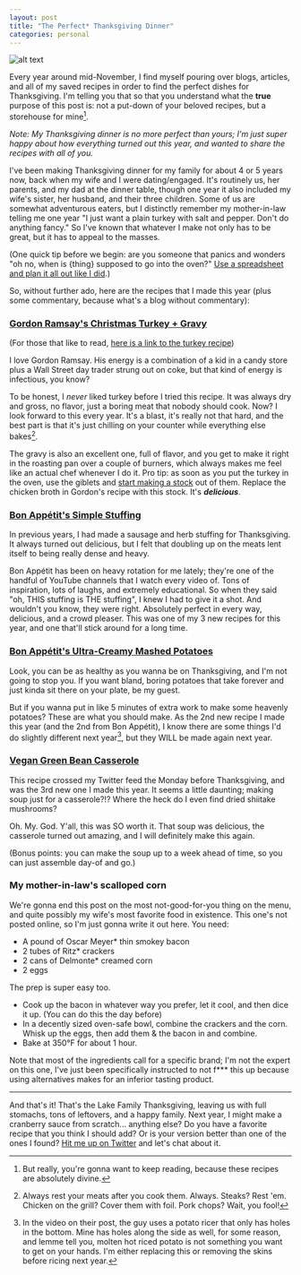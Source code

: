 ```yaml
---
layout: post
title: "The Perfect* Thanksgiving Dinner"
categories: personal
---
```


![alt text][headerImg]

Every year around mid-November, I find myself pouring over blogs, articles, and all of my saved recipes in order to find the perfect dishes for Thanksgiving. I'm telling you that so that you understand what the **true** purpose of this post is: not a put-down of your beloved recipes, but a storehouse for mine[^1].

<!-- more -->

*Note: My Thanksgiving dinner is no more perfect than yours; I'm just super happy about how everything turned out this year, and wanted to share the recipes with all of you.*

I've been making Thanksgiving dinner for my family for about 4 or 5 years now, back when my wife and I were dating/engaged. It's routinely us, her parents, and my dad at the dinner table, though one year it also included my wife's sister, her husband, and their three children. Some of us are somewhat adventurous eaters, but I distinctly remember my mother-in-law telling me one year "I just want a plain turkey with salt and pepper. Don't do anything fancy." So I've known that whatever I make not only has to be great, but it has to appeal to the masses.

(One quick tip before we begin: are you someone that panics and wonders "oh no, when is {thing} supposed to go into the oven?" [Use a spreadsheet and plan it all out like I did](https://docs.google.com/spreadsheets/d/1tOnjFqRslKc0zlwz6tiAm7sNs9W1X1px-kT4Gqrs5b8/edit?usp=sharing).)

So, without further ado, here are the recipes that I made this year (plus some commentary, because what's a blog without commentary):

### [Gordon Ramsay's Christmas Turkey + Gravy](https://www.youtube.com/watch?v=XO5DF8soxwM)

(For those that like to read, [here is a link to the turkey recipe](https://www.gordonramsay.com/gr/recipes/roast-turkey-with-lemon-parsley-and-garlic/))

I love Gordon Ramsay. His energy is a combination of a kid in a candy store plus a Wall Street day trader strung out on coke, but that kind of energy is infectious, you know?

To be honest, I *never* liked turkey before I tried this recipe. It was always dry and gross, no flavor, just a boring meat that nobody should cook. Now? I look forward to this every year. It's a blast, it's really not that hard, and the best part is that it's just chilling on your counter while everything else bakes[^2].

The gravy is also an excellent one, full of flavor, and you get to make it right in the roasting pan over a couple of burners, which always makes me feel like an actual chef whenever I do it. Pro tip: as soon as you put the turkey in the oven, use the giblets and [start making a stock](https://www.allrecipes.com/recipe/13650/awesome-turkey-giblet-stock/) out of them. Replace the chicken broth in Gordon's recipe with this stock. It's ***delicious***.

### [Bon Appétit's Simple Stuffing](https://www.bonappetit.com/recipe/simple-is-best-dressing)

In previous years, I had made a sausage and herb stuffing for Thanksgiving. It always turned out delicious, but I felt that doubling up on the meats lent itself to being really dense and heavy.

Bon Appétit has been on heavy rotation for me lately; they're one of the handful of YouTube channels that I watch every video of. Tons of inspiration, lots of laughs, and extremely educational. So when they said "oh, THIS stuffing is THE stuffing", I knew I had to give it a shot. And wouldn't you know, they were right. Absolutely perfect in every way, delicious, and a crowd pleaser. This was one of my 3 new recipes for this year, and one that'll stick around for a long time.

### [Bon Appétit's Ultra-Creamy Mashed Potatoes](https://www.bonappetit.com/recipe/ultra-creamy-mashed-potatoes)

Look, you can be as healthy as you wanna be on Thanksgiving, and I'm not going to stop you. If you want bland, boring potatoes that take forever and just kinda sit there on your plate, be my guest.

But if you wanna put in like 5 minutes of extra work to make some heavenly potatoes? These are what you should make. As the 2nd new recipe I made this year (and the 2nd from Bon Appétit), I know there are some things I'd do slightly different next year[^3], but they WILL be made again next year.

### [Vegan Green Bean Casserole](https://skillet.lifehacker.com/how-to-make-the-creamiest-vegan-green-bean-casserole-1840029669)

This recipe crossed my Twitter feed the Monday before Thanksgiving, and was the 3rd new one I made this year. It seems a little daunting; making soup just for a casserole?!? Where the heck do I even find dried shiitake mushrooms?

Oh. My. God. Y'all, this was SO worth it. That soup was delicious, the casserole turned out amazing, and I will definitely make this again.

(Bonus points: you can make the soup up to a week ahead of time, so you can just assemble day-of and go.)

### My mother-in-law's scalloped corn

We're gonna end this post on the most not-good-for-you thing on the menu, and quite possibly my wife's most favorite food in existence. This one's not posted online, so I'm just gonna write it out here. You need:

- A pound of Oscar Meyer* thin smokey bacon
- 2 tubes of Ritz* crackers
- 2 cans of Delmonte* creamed corn
- 2 eggs

The prep is super easy too.

- Cook up the bacon in whatever way you prefer, let it cool, and then dice it up. (You can do this the day before)
- In a decently sized oven-safe bowl, combine the crackers and the corn. Whisk up the eggs, then add them & the bacon in and combine.
- Bake at 350°F for about 1 hour.

Note that most of the ingredients call for a specific brand; I'm not the expert on this one, I've just been specifically instructed to not f*** this up because using alternatives makes for an inferior tasting product.

---

And that's it! That's the Lake Family Thanksgiving, leaving us with full stomachs, tons of leftovers, and a happy family. Next year, I might make a cranberry sauce from scratch... anything else? Do you have a favorite recipe that you think I should add? Or is your version better than one of the ones I found? [Hit me up on Twitter][twitter] and let's chat about it.

[^1]: But really, you're gonna want to keep reading, because these recipes are absolutely divine.
[^2]: Always rest your meats after you cook them. Always. Steaks? Rest 'em. Chicken on the grill? Cover them with foil. Pork chops? Wait, you fool!
[^3]: In the video on their post, the guy uses a potato ricer that only has holes in the bottom. Mine has holes along the side as well, for some reason, and lemme tell you, molten hot riced potato is not something you want to get on your hands. I'm either replacing this or removing the skins before ricing next year.

[headerImg]: https://i.imgur.com/A2PLZrs.jpg "Thanksgiving Dinner"
[twitter]: http://twitter.com/niclake
